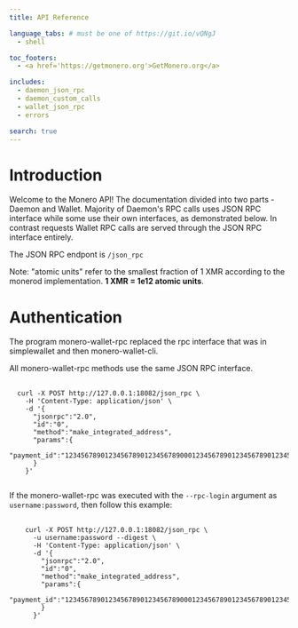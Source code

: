```yaml
---
title: API Reference

language_tabs: # must be one of https://git.io/vQNgJ
  - shell

toc_footers:
  - <a href='https://getmonero.org'>GetMonero.org</a>

includes:
  - daemon_json_rpc
  - daemon_custom_calls
  - wallet_json_rpc
  - errors

search: true
---
```


# Introduction

Welcome to the Monero API! The documentation divided into two parts - Daemon and Wallet. Majority of Daemon's RPC calls uses JSON RPC interface while some use their own interfaces, as demonstrated below. In contrast requests Wallet RPC calls are served through the JSON RPC interface entirely.

The JSON RPC endpont is `/json_rpc`

<aside class="notice">
Note: "atomic units" refer to the smallest fraction of 1 XMR according to the monerod implementation. <strong>1 XMR = 1e12 atomic units</strong>.
</aside>


# Authentication


The program monero-wallet-rpc replaced the rpc interface that was in simplewallet and then monero-wallet-cli.

All monero-wallet-rpc methods use the same JSON RPC interface.

<pre class="center-column" >
  <code>
  curl -X POST http://127.0.0.1:18082/json_rpc \
    -H 'Content-Type: application/json' \
    -d '{
      "jsonrpc":"2.0",
      "id":"0",
      "method":"make_integrated_address",
      "params":{
        "payment_id":"1234567890123456789012345678900012345678901234567890123456789000"
      }
    }'
  </code>
</pre>

If the monero-wallet-rpc was executed with the `--rpc-login` argument as `username:password`, then follow this example:

<pre class="center-column" >
  <code>
    curl -X POST http://127.0.0.1:18082/json_rpc \
      -u username:password --digest \
      -H 'Content-Type: application/json' \
      -d '{
        "jsonrpc":"2.0",
        "id":"0",
        "method":"make_integrated_address",
        "params":{
          "payment_id":"1234567890123456789012345678900012345678901234567890123456789000"
        }
      }'
  </code>
</pre>


